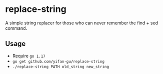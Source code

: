 # replace-string
A simple string replacer for those who can never remember the find + sed command.

## Usage
- Require `go 1.17`
- `go get github.com/yifan-gu/replace-string`
- `./replace-string PATH old_string new_string`
